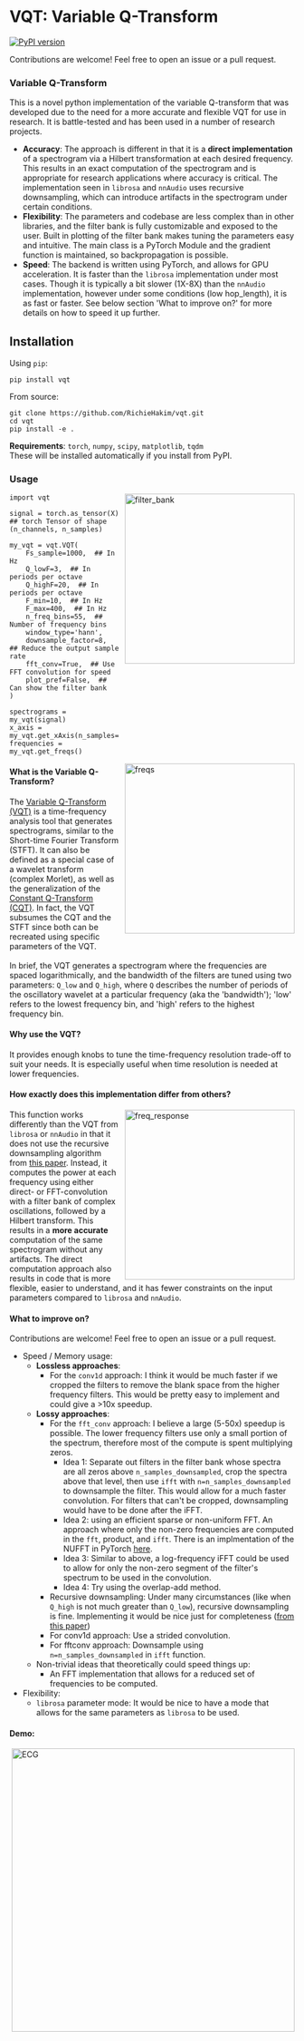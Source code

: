 # VQT: Variable Q-Transform
[![PyPI
version](https://badge.fury.io/py/vqt.svg)](https://badge.fury.io/py/vqt)

Contributions are welcome! Feel free to open an issue or a pull request.

### Variable Q-Transform

This is a novel python implementation of the variable Q-transform that was
developed due to the need for a more accurate and flexible VQT for use in
research. It is battle-tested and has been used in a number of research
projects. <br>
- **Accuracy**: The approach is different in that it is a **direct
implementation** of a spectrogram  via a Hilbert transformation at each desired
frequency. This results in an exact computation of the spectrogram and is
appropriate for research applications where accuracy is critical. The
implementation seen in `librosa` and `nnAudio` uses recursive downsampling,
which can introduce artifacts in the spectrogram under certain conditions.
- **Flexibility**: The parameters and codebase are less complex than in other
libraries, and the filter bank is fully customizable and exposed to the user.
Built in plotting of the filter bank makes tuning the parameters easy and
intuitive. The main class is a PyTorch Module and the gradient function is
maintained, so backpropagation is possible.
- **Speed**: The backend is written using PyTorch, and allows for GPU
acceleration. It is faster than the `librosa` implementation under most cases.
Though it is typically a bit slower (1X-8X) than the `nnAudio` implementation,
however under some conditions (low hop_length), it is as fast or faster. See
below section 'What to improve on?' for more details on how to speed it up
further.


## Installation
Using `pip`: 
```
pip install vqt
```

From source:
```
git clone https://github.com/RichieHakim/vqt.git
cd vqt
pip install -e .
```

**Requirements**: `torch`, `numpy`, `scipy`, `matplotlib`, `tqdm` <br>
These will be installed automatically if you install from PyPI.
  
### Usage
<img src="docs/media/filter_bank.png" alt="filter_bank" width="300"
align="right"  style="margin-left: 10px"/>

```
import vqt

signal = torch.as_tensor(X)  ## torch Tensor of shape (n_channels, n_samples)

my_vqt = vqt.VQT(
    Fs_sample=1000,  ## In Hz
    Q_lowF=3,  ## In periods per octave
    Q_highF=20,  ## In periods per octave
    F_min=10,  ## In Hz
    F_max=400,  ## In Hz
    n_freq_bins=55,  ## Number of frequency bins
    window_type='hann',
    downsample_factor=8,  ## Reduce the output sample rate
    fft_conv=True,  ## Use FFT convolution for speed
    plot_pref=False,  ## Can show the filter bank
)

spectrograms = my_vqt(signal)
x_axis = my_vqt.get_xAxis(n_samples=signal.shape[1])
frequencies = my_vqt.get_freqs()
```
<img src="docs/media/freqs.png" alt="freqs" width="300"  align="right"
style="margin-left: 10px"/>

#### What is the Variable Q-Transform?

The [Variable Q-Transform
(VQT)](https://en.wikipedia.org/wiki/Constant-Q_transform#Variable-Q_bandwidth_calculation)
is a time-frequency analysis tool that generates spectrograms, similar to the
Short-time Fourier Transform (STFT). It can also be defined as a special case of
a wavelet transform (complex Morlet), as well as the generalization of the
[Constant Q-Transform
(CQT)](https://en.wikipedia.org/wiki/Constant-Q_transform). In fact, the VQT
subsumes the CQT and the STFT since both can be recreated using specific
parameters of the VQT. <br>
<br>
In brief, the VQT generates a spectrogram where the frequencies are spaced
logarithmically, and the bandwidth of the filters are tuned using two
parameters: `Q_low` and `Q_high`, where `Q` describes the number of periods of
the oscillatory wavelet at a particular frequency (aka the 'bandwidth'); 'low'
refers to the lowest frequency bin, and 'high' refers to the highest frequency
bin.

#### Why use the VQT?

It provides enough knobs to tune the time-frequency resolution trade-off to suit
your needs. It is especially useful when time resolution is needed at lower
frequencies.

#### How exactly does this implementation differ from others?
<img src="docs/media/freq_response.png" alt="freq_response" width="300"
align="right"  style="margin-left: 10px"/>

This function works differently than the VQT from `librosa` or `nnAudio` in that
it does not use the recursive downsampling algorithm from [this
paper](http://academics.wellesley.edu/Physics/brown/pubs/effalgV92P2698-P2701.pdf).
Instead, it computes the power at each frequency using either direct- or
FFT-convolution with a filter bank of complex oscillations, followed by a
Hilbert transform. This results in a **more accurate** computation of the same
spectrogram without any artifacts. The direct computation approach also results
in code that is more flexible, easier to understand, and it has fewer
constraints on the input parameters compared to `librosa` and `nnAudio`.

#### What to improve on?
Contributions are welcome! Feel free to open an issue or a pull request.
  
- Speed / Memory usage:
  - **Lossless approaches**:
    - For the `conv1d` approach: I think it would be much faster if we cropped
      the filters to remove the blank space from the higher frequency filters.
      This would be pretty easy to implement and could give a >10x speedup.
  - **Lossy approaches**:
    - For the `fft_conv` approach: I believe a large (5-50x) speedup is
      possible. The lower frequency filters use only a small portion of the
      spectrum, therefore most of the compute is spent multiplying zeros.
      - Idea 1: Separate out filters in the filter bank whose spectra are all
        zeros above `n_samples_downsampled`, crop the spectra above that level,
        then use `ifft` with `n=n_samples_downsampled` to downsample the filter.
        This would allow for a much faster convolution. For filters that can't
        be cropped, downsampling would have to be done after the iFFT.
      - Idea 2: using an efficient sparse or non-uniform FFT. An approach where
        only the non-zero frequencies are computed in the `fft`, product, and
        `ifft`. There is an implmentation of the NUFFT in PyTorch
        [here](https://github.com/mmuckley/torchkbnufft).
      - Idea 3: Similar to above, a log-frequency iFFT could be used to allow
        for only the non-zero segment of the filter's spectrum to be used in the
        convolution.
      - Idea 4: Try using the overlap-add method.
    - Recursive downsampling: Under many circumstances (like when `Q_high` is
      not much greater than `Q_low`), recursive downsampling is fine.
      Implementing it would be nice just for completeness ([from this
      paper](http://academics.wellesley.edu/Physics/brown/pubs/effalgV92P2698-P2701.pdf))
    - For conv1d approach: Use a strided convolution.
    - For fftconv approach: Downsample using `n=n_samples_downsampled` in `ifft`
      function.
  - Non-trivial ideas that theoretically could speed things up:
    - An FFT implementation that allows for a reduced set of frequencies to be
      computed.
- Flexibility:
  - `librosa` parameter mode: It would be nice to have a mode that allows for
    the same parameters as `librosa` to be used.

#### Demo:
<img src="docs/media/example_ECG.png" alt="ECG" width="500"  align="right"
style="margin-left: 10px"/>

```
import vqt
import numpy as np
import torch
import matplotlib.pyplot as plt
import scipy

data_ecg = torch.as_tensor(scipy.datasets.electrocardiogram()[:10000])
sample_rate = 360

my_vqt = vqt.VQT(
    Fs_sample=sample_rate,
    Q_lowF=2,
    Q_highF=8,
    F_min=1,
    F_max=120,
    n_freq_bins=150,
    win_size=1501,
    window_type='gaussian',
    downsample_factor=8,
    padding='same',
    fft_conv=True,
    take_abs=True,
    plot_pref=False,
)

specs = my_vqt(data_ecg)
xaxis = my_vqt.get_xAxis(n_samples=data_ecg.shape[0])
freqs = my_vqt.get_freqs()

fig, axs = plt.subplots(nrows=2, ncols=1, sharex=True, )
axs[0].plot(np.arange(data_ecg.shape[0]) / sample_rate, data_ecg)
axs[0].title.set_text('Electrocardiogram')
axs[1].pcolor(
    xaxis / sample_rate, 
    np.arange(specs[0].shape[0]), specs[0] * (freqs)[:, None], 
    vmin=0, 
    vmax=30,
    cmap='hot',
)
axs[1].set_yticks(np.arange(specs.numpy()[0].shape[0])[::10], np.round(freqs.numpy()[::10], 1));
axs[1].set_xlim([13, 22])
axs[0].set_ylabel('mV')
axs[1].set_ylabel('frequency (Hz)')
axs[1].set_xlabel('time (s)')
plt.show()
```